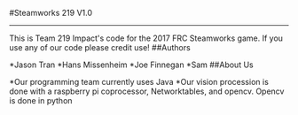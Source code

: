 #Steamworks 219 V1.0
* * *
This is Team 219 Impact's code for the 2017 FRC Steamworks game. If you use any of our code please credit use!
##Authors

*Jason Tran
*Hans Missenheim
*Joe Finnegan
*Sam
##About Us

*Our programming team currently uses Java
*Our vision procession is done with a raspberry pi coprocessor, Networktables, and opencv. Opencv is done in python
